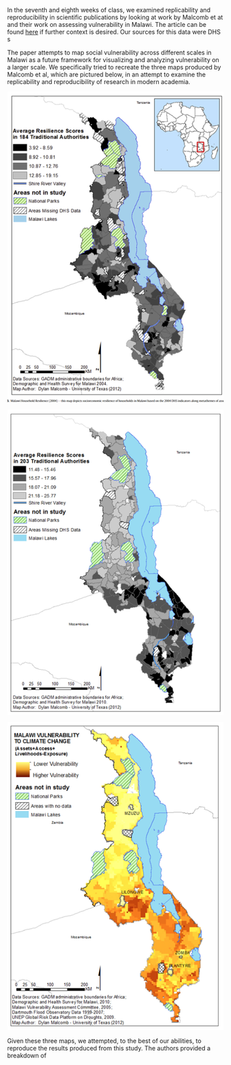 In the seventh and eighth weeks of class, we examined replicability and reproducibility in scientific publications by looking at work by Malcomb et at and their work on assessing vulnerability in Malawi.  The article can be found [here](https://reader.elsevier.com/reader/sd/pii/S0143622814000058?token=078A0ACAE18D01995A67473D93E5DC36A07C5779021CF903B8334CF1D7C8EAD9277467C394E80035D5AD73BF0FD401F0) if further context is desired. Our sources for this data were DHS s 


The paper attempts to map social vulnerability across different scales in Malawi as a future framework for visualizing and analyzing vulnerability on a larger scale.  We specifically tried to recreate the three maps produced by Malcomb et al, which are pictured below, in an attempt to examine the replicability and reproducibility of research in modern academia.  


![map1](malawi3.png)

![map2](malawi2.png)

![map3](malawi1.png)

Given these three maps, we attempted, to the best of our abilities, to reproduce the results produced from this study.  The authors provided a breakdown of 
